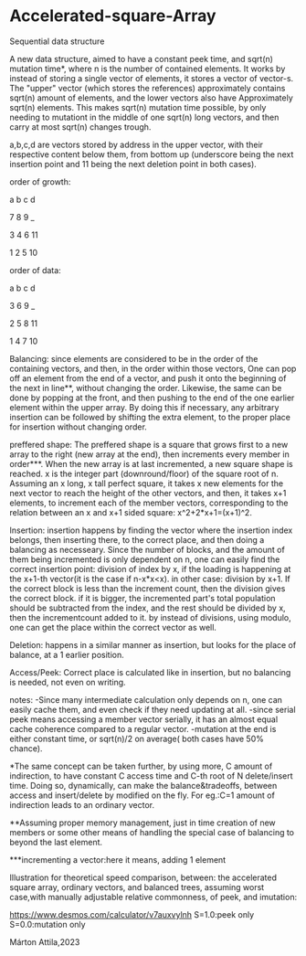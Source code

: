 # Accelerated-square-Array
Sequential data structure

A new data structure, aimed to have a constant peek time, and sqrt(n) mutation time*, where n is the number of contained elements.
It works by instead of storing a single vector of elements, it stores a vector of vector-s.
The "upper" vector (which stores the references) approximately contains sqrt(n) amount of elements, and the lower vectors also have
Approximately sqrt(n) elements. This makes sqrt(n) mutation time possible, by only needing to mutationt in the middle
of one sqrt(n) long vectors, and then carry at most sqrt(n) changes trough.

a,b,c,d are vectors stored by address in the upper vector, with their respective content below them, from bottom up (underscore being the next insertion point and 11 being the next deletion point in both cases).

order of growth:

a b c d

7 8 9 _

3 4 6 11

1 2 5 10 

order of data:

a b c d

3 6 9 _

2 5 8 11

1 4 7 10

Balancing:
since elements are considered to be in the order of the containing vectors, and then, in the order within those vectors,
One can pop off an element from the end of a vector, and push it onto the beginning of the next in line**, without changing the order.
Likewise, the same can be done by popping at the front, and then pushing to the end of the one earlier element within the upper array.
By doing this if necessary, any arbitrary insertion can be followed by shifting the extra element, to the proper place for insertion
without changing order.

preffered shape:
The preffered shape is a square that grows first to a new array to the right (new array at the end), then increments every member in order***. When the new array is at last incremented, a new square shape is reached. 
x is the integer part (downround/floor) of the square root of n.
Assuming an x long, x tall perfect square, it takes x new elements for the next vector to reach the height of the other vectors, and then, 
it takes x+1 elements, to increment each of the member vectors, corresponding to the relation between an x and x+1 sided square:
x^2+2*x+1=(x+1)^2.

Insertion:
insertion happens by finding the vector where the insertion index belongs, then inserting there, to the correct place, 
and then doing a balancing as necesseary.
Since the number of blocks, and the amount of them being incremented is only dependent on n, 
one can easily find the correct insertion point:
  division of index by x, if the loading is happening at the x+1-th vector(it is the case if n-x*x<x).
  in other case: division by x+1. If the correct block is less than the increment count, then the division gives the correct block.
  if it is bigger, the incremented part's total population should be subtracted from the index,
  and the rest should be divided by x, then the incrementcount added to it.
  by instead of divisions, using modulo, one can get the place within the correct vector as well.

Deletion:
happens in a similar manner as insertion, but looks for the place of balance, at a 1 earlier position.

Access/Peek:
Correct place is calculated like in insertion, but no balancing is needed, not even on writing.

notes:
  -Since many intermediate calculation only depends on n, 
  one can easily cache them, and even check if they need updating at all.
  -since serial peek means accessing a member vector serially, it has an almost equal cache coherence compared to a regular vector.
  -mutation at the end is either constant time, or sqrt(n)/2 on average( both cases have 50% chance).

*The same concept can be taken further, by using more, C amount of indirection, 
to have constant C access time and C-th root of N delete/insert time.
  Doing so, dynamically, can make the balance&tradeoffs, between access and insert/delete by modified on the fly.
  For eg.:C=1 amount of indirection leads to an ordinary vector.

**Assuming proper memory management, just in time creation of new members or some other means of handling the special case of balancing
to beyond the last element.

***incrementing a vector:here it means, adding 1 element



Illustration for theoretical speed comparison, between: the accelerated square array, ordinary vectors, and balanced trees, assuming worst case,with manually adjustable relative commonness, of peek, and imutation:

https://www.desmos.com/calculator/v7auxvylnh
S=1.0:peek only
S=0.0:mutation only

Márton Attila,2023
